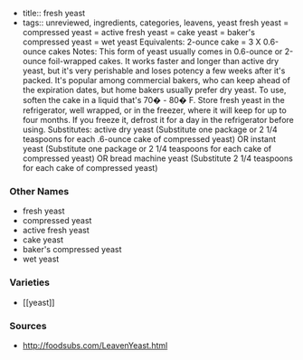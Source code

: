 - title:: fresh yeast
- tags:: unreviewed, ingredients, categories, leavens, yeast
fresh yeast = compressed yeast = active fresh yeast = cake yeast = baker's compressed yeast = wet yeast Equivalents: 2-ounce cake = 3 X 0.6-ounce cakes Notes: This form of yeast usually comes in 0.6-ounce or 2-ounce foil-wrapped cakes. It works faster and longer than active dry yeast, but it's very perishable and loses potency a few weeks after it's packed. It's popular among commercial bakers, who can keep ahead of the expiration dates, but home bakers usually prefer dry yeast. To use, soften the cake in a liquid that's 70� - 80� F. Store fresh yeast in the refrigerator, well wrapped, or in the freezer, where it will keep for up to four months. If you freeze it, defrost it for a day in the refrigerator before using. Substitutes: active dry yeast (Substitute one package or 2 1/4 teaspoons for each .6-ounce cake of compressed yeast) OR instant yeast (Substitute one package or 2 1/4 teaspoons for each cake of compressed yeast) OR bread machine yeast (Substitute 2 1/4 teaspoons for each cake of compressed yeast)

### Other Names

* fresh yeast
* compressed yeast
* active fresh yeast
* cake yeast
* baker's compressed yeast
* wet yeast

### Varieties

* [[yeast]]

### Sources
* http://foodsubs.com/LeavenYeast.html
